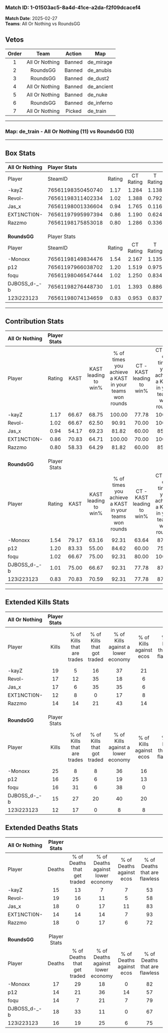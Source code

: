 ### Match ID: 1-01503ac5-8a4d-41ce-a2da-f2f09dcacef4  
**Match Date**: 2025-02-27  
**Teams**: All Or Nothing vs RoundsGG  

## Vetos  

| Order | Team | Action | Map |
| :---: | :--: | :----: | --- |
| 1 | All Or Nothing | Banned | de_mirage |
| 2 | RoundsGG | Banned | de_anubis |
| 3 | RoundsGG | Banned | de_dust2 |
| 4 | All Or Nothing | Banned | de_ancient |
| 5 | All Or Nothing | Banned | de_nuke |
| 6 | RoundsGG | Banned | de_inferno |
| 7 | All Or Nothing | Picked | de_train |

---  

### **Map**: de_train - All Or Nothing (11) vs RoundsGG (13)  
---  

## Box Stats  

| **All Or Nothing** | Player Stats      |        |           |          |       |       |       |         |        |      |     |
| :- | :- | :-: | :-: | :-: | :-: | :-: | :-: | :-: | :-: | :-: | :-: |
| Player             | SteamID           | Rating | CT Rating | T Rating | KAST  |  ADR  | Kills | Assists | Deaths | K/D  | HS% |
| -kayZ              | 76561198350450740 |  1.17  |   1.284   |  1.138   | 66.67 | 80.9  |  19   |    2    |   15   | 1.27 | 52  |
| Revol-             | 76561198311402334 |  1.02  |   1.388   |  0.792   | 66.67 | 85.1  |  17   |    3    |   19   | 0.89 | 82  |
| Jas_x              | 76561198001336604 |  0.94  |   1.765   |  0.116   | 54.17 | 80.8  |  17   |    3    |   18   | 0.94 | 64  |
| EXT1NCTI0N-        | 76561197995997394 |  0.86  |   1.190   |  0.624   | 70.83 | 49.6  |  12   |    1    |   14   | 0.86 | 41  |
| Razzmo             | 76561198175853018 |  0.80  |   1.286   |  0.336   | 58.33 | 61.6  |  14   |    3    |   18   | 0.78 | 78  |
|                    |                   |        |           |          |       |       |       |         |        |      |     |
|                    |                   |        |           |          |       |       |       |         |        |      |     |
|                    |                   |        |           |          |       |       |       |         |        |      |     |
| **RoundsGG**       | Player Stats      |        |           |          |       |       |       |         |        |      |     |
| Player             | SteamID           | Rating | CT Rating | T Rating | KAST  |  ADR  | Kills | Assists | Deaths | K/D  | HS% |
| -Monoxx            | 76561198149834476 |  1.54  |   2.167   |  1.135   | 79.17 | 113.0 |  25   |    4    |   17   | 1.47 | 48  |
| p12                | 76561197966038702 |  1.20  |   1.519   |  0.975   | 83.33 | 76.8  |  16   |    4    |   14   | 1.14 | 68  |
| foqu               | 76561198046547444 |  1.02  |   1.250   |  0.834   | 66.67 | 60.5  |  16   |    3    |   14   | 1.14 | 25  |
| DJBOSS_d-_-b       | 76561198276448730 |  1.01  |   1.393   |  0.886   | 75.00 | 75.1  |  15   |    4    |   18   | 0.83 | 86  |
| 123i223123         | 76561198074134659 |  0.83  |   0.953   |  0.837   | 70.83 | 48.9  |  12   |    4    |   16   | 0.75 | 33  |
---  

## Contribution Stats  

| **All Or Nothing** | Player Stats |       |                      |                                                        |                           |                                                             |                          |                                                            |
| :- | :-: | :-: | :-: | :-: | :-: | :-: | :-: | :-: |
| Player             |    Rating    | KAST  | KAST leading to win% | % of times you achieve a KAST in your teams won rounds | CT - KAST leading to win% | CT - % of times you achieve a KAST in your teams won rounds | T - KAST leading to win% | T - % of times you achieve a KAST in your teams won rounds |
| -kayZ              |     1.17     | 66.67 |        68.75         |                         100.00                         |           77.78           |                           100.00                            |          57.14           |                           100.00                           |
| Revol-             |     1.02     | 66.67 |        62.50         |                         90.91                          |           70.00           |                           100.00                            |          50.00           |                           75.00                            |
| Jas_x              |     0.94     | 54.17 |        69.23         |                         81.82                          |           60.00           |                            85.71                            |          100.00          |                           75.00                            |
| EXT1NCTI0N-        |     0.86     | 70.83 |        64.71         |                         100.00                         |           70.00           |                           100.00                            |          57.14           |                           100.00                           |
| Razzmo             |     0.80     | 58.33 |        64.29         |                         81.82                          |           60.00           |                            85.71                            |          75.00           |                           75.00                            |
|                    |              |       |                      |                                                        |                           |                                                             |                          |                                                            |
|                    |              |       |                      |                                                        |                           |                                                             |                          |                                                            |
|                    |              |       |                      |                                                        |                           |                                                             |                          |                                                            |
| **RoundsGG**       | Player Stats |       |                      |                                                        |                           |                                                             |                          |                                                            |
| Player             |    Rating    | KAST  | KAST leading to win% | % of times you achieve a KAST in your teams won rounds | CT - KAST leading to win% | CT - % of times you achieve a KAST in your teams won rounds | T - KAST leading to win% | T - % of times you achieve a KAST in your teams won rounds |
| -Monoxx            |     1.54     | 79.17 |        63.16         |                         92.31                          |           63.64           |                            87.50                            |          62.50           |                           100.00                           |
| p12                |     1.20     | 83.33 |        55.00         |                         84.62                          |           60.00           |                            75.00                            |          50.00           |                           100.00                           |
| foqu               |     1.02     | 66.67 |        75.00         |                         92.31                          |           80.00           |                           100.00                            |          66.67           |                           80.00                            |
| DJBOSS_d-_-b       |     1.01     | 75.00 |        66.67         |                         92.31                          |           77.78           |                            87.50                            |          55.56           |                           100.00                           |
| 123i223123         |     0.83     | 70.83 |        70.59         |                         92.31                          |           77.78           |                            87.50                            |          62.50           |                           100.00                           |
---  

## Extended Kills Stats  

| **All Or Nothing** | Player Stats |                            |                            |                                    |                         |                              |                                 |                                       |                    |           |
| :- | :-: | :-: | :-: | :-: | :-: | :-: | :-: | :-: | :-: | :-: |
| Player             |    Kills     | % of Kills that are trades | % of Kills that got traded | % of Kills against a lower economy | % of Kills against ecos | % of Kills that are flawless | % of Kills that are close duels | % of Kills that are assisted by flash | Pistol Round Kills | AWP Kills |
| -kayZ              |      19      |             5              |             16             |                 37                 |           21            |              74              |                5                |                   0                   |         2          |     0     |
| Revol-             |      17      |             12             |             35             |                 18                 |            6            |              65              |                6                |                   0                   |         2          |     0     |
| Jas_x              |      17      |             6              |             35             |                 35                 |            6            |              71              |                0                |                   0                   |         1          |     0     |
| EXT1NCTI0N-        |      12      |             8              |             0              |                 17                 |            8            |              92              |                0                |                   0                   |         1          |     6     |
| Razzmo             |      14      |             14             |             21             |                 43                 |           14            |              57              |                0                |                   0                   |         2          |     0     |
|                    |              |                            |                            |                                    |                         |                              |                                 |                                       |                    |           |
|                    |              |                            |                            |                                    |                         |                              |                                 |                                       |                    |           |
|                    |              |                            |                            |                                    |                         |                              |                                 |                                       |                    |           |
| **RoundsGG**       | Player Stats |                            |                            |                                    |                         |                              |                                 |                                       |                    |           |
| Player             |    Kills     | % of Kills that are trades | % of Kills that got traded | % of Kills against a lower economy | % of Kills against ecos | % of Kills that are flawless | % of Kills that are close duels | % of Kills that are assisted by flash | Pistol Round Kills | AWP Kills |
| -Monoxx            |      25      |             8              |             8              |                 36                 |           16            |              84              |                0                |                   4                   |         3          |     0     |
| p12                |      16      |             25             |             6              |                 19                 |           13            |              69              |                6                |                   0                   |         2          |     0     |
| foqu               |      16      |             31             |             6              |                 38                 |            0            |              75              |                0                |                   0                   |         0          |    13     |
| DJBOSS_d-_-b       |      15      |             27             |             20             |                 40                 |           20            |              67              |                7                |                   0                   |         1          |     0     |
| 123i223123         |      12      |             17             |             0              |                 8                  |            8            |              50              |                0                |                  33                   |         1          |     0     |
## Extended Deaths Stats  

| **All Or Nothing** | Player Stats |                             |                                   |                          |                               |                            |                           |               |
| :- | :-: | :-: | :-: | :-: | :-: | :-: | :-: | :-: |
| Player             |    Deaths    | % of Deaths that get traded | % of Deaths against lower economy | % of Deaths against ecos | % of Deaths that are flawless | % of Deaths that are close | % of Deaths while blinded | Deaths to AWP |
| -kayZ              |      15      |             13              |                 7                 |            7             |              53               |             7              |             7             |       3       |
| Revol-             |      19      |             16              |                11                 |            5             |              58               |             0              |             5             |       3       |
| Jas_x              |      18      |              0              |                17                 |            11            |              83               |             6              |             6             |       2       |
| EXT1NCTI0N-        |      14      |             14              |                14                 |            7             |              93               |             0              |             0             |       3       |
| Razzmo             |      18      |              0              |                17                 |            6             |              72               |             0              |            11             |       2       |
|                    |              |                             |                                   |                          |                               |                            |                           |               |
|                    |              |                             |                                   |                          |                               |                            |                           |               |
|                    |              |                             |                                   |                          |                               |                            |                           |               |
| **RoundsGG**       | Player Stats |                             |                                   |                          |                               |                            |                           |               |
| Player             |    Deaths    | % of Deaths that get traded | % of Deaths against lower economy | % of Deaths against ecos | % of Deaths that are flawless | % of Deaths that are close | % of Deaths while blinded | Deaths to AWP |
| -Monoxx            |      17      |             29              |                18                 |            0             |              82               |             6              |             0             |       2       |
| p12                |      14      |             21              |                36                 |            14            |              57               |             0              |             0             |       1       |
| foqu               |      14      |              7              |                21                 |            7             |              79               |             7              |             0             |       0       |
| DJBOSS_d-_-b       |      18      |             33              |                11                 |            0             |              67               |             0              |             0             |       1       |
| 123i223123         |      16      |             19              |                25                 |            6             |              75               |             0              |             0             |       2       |
